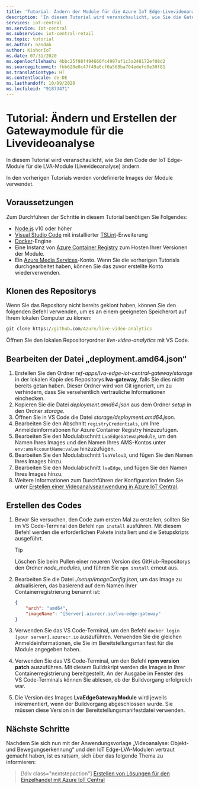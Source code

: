 ```yaml
---
title: 'Tutorial: Ändern der Module für die Azure IoT Edge-Livevideoanalyse'
description: 'In diesem Tutorial wird veranschaulicht, wie Sie die Gatewaymodule für die Livevideoanalyse ändern und erstellen, die von der Anwendungsvorlage „Videoanalyse: Objekt- und Bewegungserkennung“ verwendet werden.'
services: iot-central
ms.service: iot-central
ms.subservice: iot-central-retail
ms.topic: tutorial
ms.author: nandab
author: KishorIoT
ms.date: 07/31/2020
ms.openlocfilehash: 4bbc25f98f494660fc4997af1c3a248172ef08d2
ms.sourcegitcommit: fbb620e0c47f49a8cf0a568ba704edefd0e30f81
ms.translationtype: HT
ms.contentlocale: de-DE
ms.lasthandoff: 10/09/2020
ms.locfileid: "91873471"
---
```

# <a name="tutorial-modify-and-build-the-live-video-analytics-gateway-modules"></a>Tutorial: Ändern und Erstellen der Gatewaymodule für die Livevideoanalyse

In diesem Tutorial wird veranschaulicht, wie Sie den Code der IoT Edge-Module für die LVA-Module (Livevideoanalyse) ändern.

In den vorherigen Tutorials werden vordefinierte Images der Module verwendet.

## <a name="prerequisites"></a>Voraussetzungen

Zum Durchführen der Schritte in diesem Tutorial benötigen Sie Folgendes:

* [Node.js](https://nodejs.org/en/download/) v10 oder höher
* [Visual Studio Code](https://code.visualstudio.com/Download) mit installierter [TSLint](https://marketplace.visualstudio.com/items?itemName=ms-vscode.vscode-typescript-tslint-plugin)-Erweiterung
* [Docker](https://www.docker.com/products/docker-desktop)-Engine
* Eine Instanz von [Azure Container Registry](https://docs.microsoft.com/azure/container-registry/) zum Hosten Ihrer Versionen der Module.
* Ein [Azure Media Services](https://docs.microsoft.com/azure/media-services/)-Konto. Wenn Sie die vorherigen Tutorials durchgearbeitet haben, können Sie das zuvor erstellte Konto wiederverwenden.

## <a name="clone-the-repository"></a>Klonen des Repositorys

Wenn Sie das Repository nicht bereits geklont haben, können Sie den folgenden Befehl verwenden, um es an einem geeigneten Speicherort auf Ihrem lokalen Computer zu klonen:

```cmd
git clone https://github.com/Azure/live-video-analytics
```

Öffnen Sie den lokalen Repositoryordner *live-video-analytics* mit VS Code.

## <a name="edit-the-deploymentamd64json-file"></a>Bearbeiten der Datei „deployment.amd64.json“

1. Erstellen Sie den Ordner *ref-apps/lva-edge-iot-central-gateway/storage* in der lokalen Kopie des Repositorys **lva-gateway**, falls Sie dies nicht bereits getan haben. Dieser Ordner wird von Git ignoriert, um zu verhindern, dass Sie versehentlich vertrauliche Informationen einchecken.
1. Kopieren Sie die Datei *deployment.amd64.json* aus dem Ordner *setup* in den Ordner *storage*.
1. Öffnen Sie in VS Code die Datei *storage/deployment.amd64.json*.
1. Bearbeiten Sie den Abschnitt `registryCredentials`, um Ihre Anmeldeinformationen für Azure Container Registry hinzuzufügen.
1. Bearbeiten Sie den Modulabschnitt `LvaEdgeGatewayModule`, um den Namen Ihres Images und den Namen Ihres AMS-Kontos unter `env:amsAccountName:value` hinzuzufügen.
1. Bearbeiten Sie den Modulabschnitt `lvaYolov3`, und fügen Sie den Namen Ihres Images hinzu.
1. Bearbeiten Sie den Modulabschnitt `lvaEdge`, und fügen Sie den Namen Ihres Images hinzu.
1. Weitere Informationen zum Durchführen der Konfiguration finden Sie unter [Erstellen einer Videoanalyseanwendung in Azure IoT Central](tutorial-video-analytics-create-app-yolo-v3.md).

## <a name="build-the-code"></a>Erstellen des Codes

1. Bevor Sie versuchen, den Code zum ersten Mal zu erstellen, sollten Sie im VS Code-Terminal den Befehl `npm install` ausführen. Mit diesem Befehl werden die erforderlichen Pakete installiert und die Setupskripts ausgeführt.

    > [!TIP]
    > Löschen Sie beim Pullen einer neueren Version des GitHub-Repositorys den Ordner *node_modules*, und führen Sie `npm install` erneut aus.

1. Bearbeiten Sie die Datei *./setup/imageConfig.json*, um das Image zu aktualisieren, das basierend auf dem Namen Ihrer Containerregistrierung benannt ist:

    ```json
    {
        "arch": "amd64",
        "imageName": "[Server].azurecr.io/lva-edge-gateway"
    }
    ```

1. Verwenden Sie das VS Code-Terminal, um den Befehl `docker login [your server].azurecr.io` auszuführen. Verwenden Sie die gleichen Anmeldeinformationen, die Sie im Bereitstellungsmanifest für die Module angegeben haben.

1. Verwenden Sie das VS Code-Terminal, um den Befehl **npm version patch** auszuführen. Mit diesem Buildskript werden die Images in Ihrer Containerregistrierung bereitgestellt. An der Ausgabe im Fenster des VS Code-Terminals können Sie ablesen, ob der Buildvorgang erfolgreich war.

1. Die Version des Images **LvaEdgeGatewayModule** wird jeweils inkrementiert, wenn der Buildvorgang abgeschlossen wurde. Sie müssen diese Version in der Bereitstellungsmanifestdatei verwenden.

## <a name="next-steps"></a>Nächste Schritte

Nachdem Sie sich nun mit der Anwendungsvorlage „Videoanalyse: Objekt- und Bewegungserkennung“ und den IoT Edge-LVA-Modulen vertraut gemacht haben, ist es ratsam, sich über das folgende Thema zu informieren:

> [!div class="nextstepaction"]
> [Erstellen von Lösungen für den Einzelhandel mit Azure IoT Central](overview-iot-central-retail.md)
